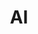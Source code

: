 ---
title: AI
description: 人工智能（Artificial Intelligence, AI）是一门致力于研究和开发智能系统的技术和学科。它涵盖了让计算机模拟人类智能的各个领域，包括学习、推理、问题解决、感知和自然语言处理等。随着机器学习和深度学习的发展，人工智能正在迅速改变各行各业，从自动驾驶汽车到智能助手，再到医疗影像分析，人工智能的应用正在不断扩展。
image: ai.webp

# Badge style
style:
    background: "##ffffff"
    color: "#fff"
---